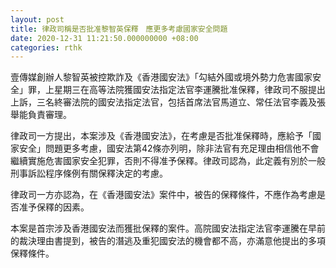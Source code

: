 ```yaml
---
layout: post
title: 律政司稱是否批准黎智英保釋　應更多考慮國家安全問題
date: 2020-12-31 11:21:50.000000000 +08:00
categories: rthk
---
```


壹傳媒創辦人黎智英被控欺詐及《香港國安法》「勾結外國或境外勢力危害國家安全」罪，上星期三在高等法院獲國安法指定法官李運騰批准保釋，律政司不服提出上訴，三名終審法院的國安法指定法官，包括首席法官馬道立、常任法官李義及張舉能負責審理。

律政司一方提出，本案涉及《香港國安法》，在考慮是否批准保釋時，應給予「國家安全」問題更多考慮，國安法第42條亦列明，除非法官有充足理由相信他不會繼續實施危害國家安全犯罪，否則不得准予保釋。律政司認為，此定義有別於一般刑事訴訟程序條例有關保釋決定的考慮。

律政司一方亦認為，在《香港國安法》案件中，被告的保釋條件，不應作為考慮是否准予保釋的因素。

本案是首宗涉及香港國安法而獲批保釋的案件。高院國安法指定法官李運騰在早前的裁決理由書提到，被告的潛逃及重犯國安法的機會都不高，亦滿意他提出的多項保釋條件。
